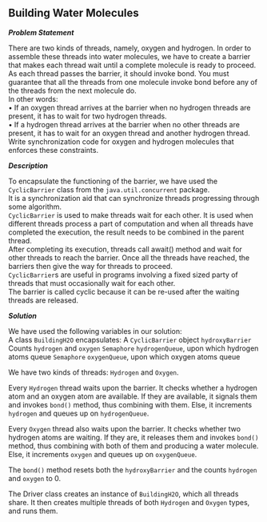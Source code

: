 ## Building Water Molecules

**_Problem Statement_**

There are two kinds of threads, namely, oxygen and hydrogen.
In order to assemble these threads into water molecules, we have to create a barrier that makes each thread wait until 
a complete molecule is ready to proceed. <br>
As each thread passes the barrier, it should invoke bond. You must guarantee that all the threads from one molecule 
invoke bond before any of the threads from the next molecule do.<br>
In other words: <br>
• If an oxygen thread arrives at the barrier when no hydrogen threads are present, it has to wait for two hydrogen 
threads.<br>
• If a hydrogen thread arrives at the barrier when no other threads are present, it has to wait for an oxygen thread 
and another hydrogen thread.<br>
Write synchronization code for oxygen and hydrogen molecules that enforces these constraints.

**_Description_**

To encapsulate the functioning of the barrier, we have used the `CyclicBarrier` class from the `java.util.concurrent` 
package. <br>
It is a synchronization aid that can synchronize threads progressing through some algorithm. <br>
`CyclicBarrier` is used to make threads wait for each other. 
It is used when different threads process a part of computation and when all threads have completed the execution, the 
result needs to be combined in the parent thread. <br>
After completing its execution, threads call await() method and wait for other threads to reach the barrier. 
Once all the threads have reached, the barriers then give the way for threads to proceed. <br>
 `CyclicBarrier`s are useful in programs involving a fixed sized party of threads that must occasionally wait for each 
 other.<br> The barrier is called cyclic because it can be re-used after the waiting threads are released. <br>

**_Solution_**

We have used the following variables in our solution:<br>
A class `BuildingH2O` encapsulates:
A `CyclicBarrier` object `hydroxyBarrier`
Counts `hydrogen` and `oxygen`
`Semaphore` `hydrogenQueue`, upon which hydrogen atoms queue
`Semaphore` `oxygenQueue`, upon which oxygen atoms queue

We have two kinds of threads: `Hydrogen` and `Oxygen`. 

Every `Hydrogen` thread waits upon the barrier. It checks whether a hydrogen atom and an oxygen atom are available.
If they are available, it signals them and invokes `bond()` method, thus combining with them.
Else, it increments `hydrogen` and queues up on `hydrogenQueue`.

Every `Oxygen` thread also waits upon the barrier. It checks whether two hydrogen atoms are waiting. 
If they are, it releases them and invokes `bond()` method, thus combining with both of them and producing a water molecule.
Else, it increments `oxygen` and queues up on `oxygenQueue`.

The `bond()` method resets both the `hydroxyBarrier` and the counts `hydrogen` and `oxygen` to 0.

The Driver class creates an instance of `BuildingH2O`, which all threads share.
It then creates multiple threads of both `Hydrogen` and `Oxygen` types, and runs them.
